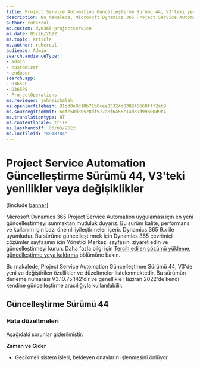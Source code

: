 ```yaml
---
title: Project Service Automation Güncelleştirme Sürümü 44, V3'teki yenilikler veya değişiklikler
description: Bu makalede, Microsoft Dynamics 365 Project Service Automation Güncelleştirme Sürümü 44, V3'de bulunan özellikler ve düzeltmeler listelenmektedir.
author: ruhercul
ms.custom: dyn365-projectservice
ms.date: 05/26/2022
ms.topic: article
ms.author: ruhercul
audience: Admin
search.audienceType:
- admin
- customizer
- enduser
search.app:
- D365CE
- D365PS
- ProjectOperations
ms.reviewer: johnmichalak
ms.openlocfilehash: 91dd8e8d18b71b6cee85324d038245660fff2ab9
ms.sourcegitcommit: 6cfc50d89528df977a8f6a55c1ad39d99800d9b4
ms.translationtype: HT
ms.contentlocale: tr-TR
ms.lasthandoff: 06/03/2022
ms.locfileid: "8918704"
---
```

# <a name="whats-new-or-changed-in-project-service-automation-update-release-44-v3"></a>Project Service Automation Güncelleştirme Sürümü 44, V3'teki yenilikler veya değişiklikler

[!include [banner](../includes/psa-now-project-operations.md)]

Microsoft Dynamics 365 Project Service Automation uygulaması için en yeni güncelleştirmeyi sunmaktan mutluluk duyarız. Bu sürüm kalite, performans ve kullanım için bazı önemli iyileştirmeler içerir. Dynamics 365 9.x ile uyumludur. Bu sürüme güncelleştirmek için Dynamics 365 çevrimiçi çözümler sayfasının için Yönetici Merkezi sayfasını ziyaret edin ve güncelleştirmeyi kurun. Daha fazla bilgi için [Tercih edilen çözümü yükleme, güncelleştirme veya kaldırma](/power-platform/admin/install-remove-preferred-solution) bölümüne bakın.

Bu makalede, Project Service Automation Güncelleştirme Sürümü 44, V3'de yeni ve değiştirilen özellikler ve düzeltmeler listelenmektedir. Bu sürümün derleme numarası V3.10.75.142'dir ve genellikle Haziran 2022'de kendi kendine güncelleştirme aracılığıyla kullanılabilir.

## <a name="update-release-44"></a>Güncelleştirme Sürümü 44

### <a name="bug-fixes"></a>Hata düzeltmeleri

Aşağıdaki sorunlar giderilmiştir.

**Zaman ve Gider**

- Gecikmeli sistem işleri, bekleyen onayların işlenmesini önlüyor.
